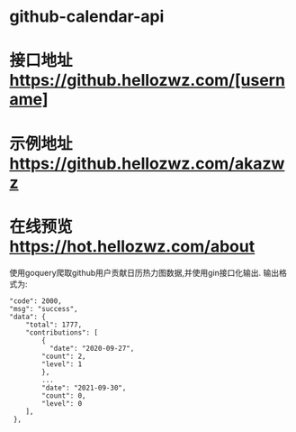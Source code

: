 # github-calendar-api
# 接口地址 https://github.hellozwz.com/[username]
# 示例地址 https://github.hellozwz.com/akazwz
# 在线预览 https://hot.hellozwz.com/about
使用goquery爬取github用户贡献日历热力图数据,并使用gin接口化输出.
输出格式为:
````
"code": 2000,
"msg": "success",
"data": {
    "total": 1777,
    "contributions": [
        {
          "date": "2020-09-27",
        "count": 2,
        "level": 1
        },
        ...
        "date": "2021-09-30",
        "count": 0,
        "level": 0
    ],
 },
````
